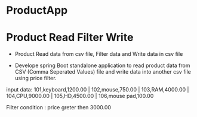 # ProductApp
# Product Read Filter Write
- Product Read data from csv file, Filter data and Write data in csv file

- Develope spring Boot standalone application to read product data from CSV (Comma Seperated Values) file and write data into another csv file using price filter.

input data:
101,keyboard,1200.00 | 102,mouse,750.00 | 103,RAM,4000.00 | 104,CPU,9000.00 | 105,HD,4500.00 | 106,mouse pad,100.00

Filter condition : price greter then 3000.00
